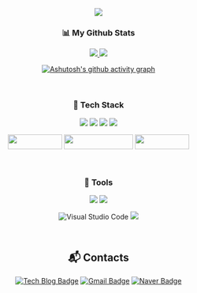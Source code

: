 <div align="center">
  
<img src="https://capsule-render.vercel.app/api?type=waving&color=gradient&height=300&section=header&text=Welcome&fontSize=90&desc=SangMin's%20Github%20Profile&descSize=20&descAlignY=65&descAlign=59" />
  
  <h3>📊 My Github Stats</h3>
  
<a href="s">
  <img src="https://github-readme-stats.vercel.app/api?username=KangTaeGong&show_icons=true&theme=tokyonight" /> 
</a>
<a href="s">
  <img src="https://github-readme-stats.vercel.app/api/top-langs/?username=KangTaeGong&layout=compact&theme=tokyonight"/>
</a>

[![Ashutosh's github activity graph](https://github-readme-activity-graph.cyclic.app/graph?username=KangTaeGong&theme=react-dark)](https://github.com/ashutosh00710/github-readme-activity-graph)
  
  <br>

<h3>📗 Tech Stack</h3>
<p>
 <img src="https://img.shields.io/badge/java-007396?style=for-the-badge&logo=java&logoColor=white"> 
 <img src="https://img.shields.io/badge/Spring Boot-6DB33F?style=for-the-badge&logo=springboot&logoColor=white">
 <img src="https://img.shields.io/badge/mysql-4479A1?style=for-the-badge&logo=mysql&logoColor=white"> 
 <img src="https://img.shields.io/badge/Thymeleaf-005F0F?style=for-the-badge&logo=thymeleaf&logoColor=white">
</p>
<p>
 <img src="https://user-images.githubusercontent.com/97094897/231717269-de996cee-c349-4389-b9b6-2ef8a33ae8f9.png" width="110" height="30">
 <img src="https://user-images.githubusercontent.com/97094897/231717286-53d371b6-1a55-4f47-99ad-81652a625522.png" width="140" height="30">
 <img src="https://user-images.githubusercontent.com/97094897/231715498-d296ee61-60f3-48bb-b954-d5e576d3efb5.png" width="110" height="30">
</p>
  
  <br>
  
<h3>📘 Tools</h3>
<p>
<img src="https://img.shields.io/badge/IntelliJ IDEA-000000?style=for-the-badge&logo=intellijidea&logoColor=white">
<img src="https://img.shields.io/badge/GitHub-181717?style=for-the-badge&logo=github&logoColor=white">
  
![Visual Studio Code](https://img.shields.io/badge/Visual%20Studio%20Code-007ACC.svg?&style=for-the-badge&logo=Visual%20Studio%20Code&logoColor=white)
<img src="https://img.shields.io/badge/Sourcetree-0052CC?style=for-the-badge&logo=sourcetree&logoColor=white">
</p>

<br>
  
<h2>📬 Contacts</h2>
  
[![Tech Blog Badge](http://img.shields.io/badge/-Tech%20blog-black?style=flat-square&logo=github&link=https://kangtaegong.github.io/)](https://kangtaegong.github.io/)
[![Gmail Badge](https://img.shields.io/badge/Gmail-d14836?style=flat-square&logo=Gmail&logoColor=white&link=mailto:smlee8577@gmail.com)](mailto:smlee8577@gmail.com)
[![Naver Badge](https://img.shields.io/badge/Naver-03C75A?style=flat-square&logo=Naver&logoColor=white&link=mailto:smlee8577@naver.com)](mailto:smlee8577@naver.com)

</div>
